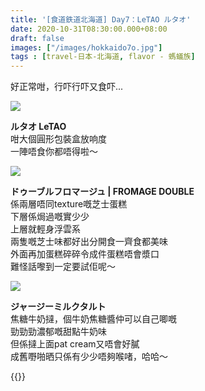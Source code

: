 ```yaml
---
title: '[食道鉄道北海道] Day7：LeTAO ルタオ'
date: 2020-10-31T08:30:00.000+08:00
draft: false
images: ["/images/hokkaido7o.jpg"]
tags : [travel-日本-北海道, flavor - 螞蟻族]
---
```


好正常咁，行吓行吓又食吓...

![](/images/hokkaido7o1.jpg)

**ルタオ LeTAO**  
咁大個圓形包裝盒放响度  
一陣唔食你都唔得啦～  

![](/images/hokkaido7o2.jpg)

**ドゥーブルフロマージュ | FROMAGE DOUBLE**    
係兩層唔同texture嘅芝士蛋糕  
下層係焗過嘅實少少  
上層就輕身浮雲系  
兩隻嘅芝士味都好出分開食一齊食都美味  
外面再加蛋糕碎碎令成件蛋糕唔會漿口  
難怪話嚟到一定要試佢呢～  

![](/images/hokkaido7o3.jpg)

**ジャージーミルクタルト**  
焦糖牛奶撻，個牛奶焦糖醬仲可以自己唧嘅  
勁勁勁濃郁嘅甜點牛奶味  
但係撻上面pat cream又唔會好膩  
成舊嘢啪晒只係有少少唔夠喉啫，哈哈～    
  
  
{{<hokkaido>}}
